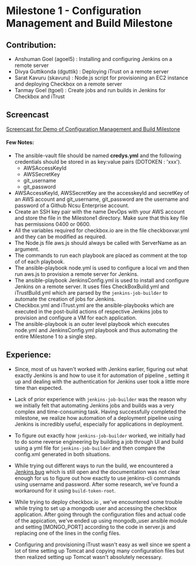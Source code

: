 # Milestone 1 - Configuration Management and Build Milestone

## Contribution:

- Anshuman Goel (agoel5) : Installing and configuring Jenkins on a remote server
- Divya Guttikonda (dguttik) : Deploying iTrust on a remote server
- Sarat Kavuru (skavuru) : Node.js script for provisioning an EC2 instance and deploying Checkbox on a remote server
- Tanmay Goel (tgoel) : Create jobs and run builds in Jenkins for Checkbox and iTrust

## Screencast
[Screencast for Demo of  Configuration Management and Build Milestone](https://youtu.be/ZiYr0PUvH7c)

#### Few Notes:

- The ansible-vault file should be named __credys.yml__ and the following credentials should be stored in as key:value pairs (DOTOKEN : 'xxx').
  - AWSAccessKeyId
  - AWSSecretKey
  - git_username
  - git_password
 - AWSAccessKeyId, AWSSecretKey are the accesskeyId and secretKey of an AWS account and git_username, git_password  are the username and password of a Github Ncsu Enterprise account.
- Create an SSH key pair with the name DevOps with your AWS account and store the file in the Milestone1 directory. Make sure that this key file has permissions 0400 or 0600.
- All the variables required for checkbox.io are in the file checkboxvar.yml and they can be modified as required.
- The Node.js file aws.js should always be called with ServerName as an argument.
- The commands to run each playbook are placed as comment at the top of of each playbook.
- The ansible-playbook node.yml is used to configure a local vm and then run aws.js to provision a remote server for Jenkins.
- The ansible-playbook JenkinsConfig.yml is used to install and configure Jenkins on a remote server. It uses files CheckBoxBuild.yml and iTrustBuild.yml which are parsed by the ```jenkins-job-builder``` to automate the creation of jobs for Jenkins.
- Checkbox.yml and iTrust.yml are the ansible-playbooks which are executed in the post-build actions of respective Jenkins jobs to provision and configure a VM for each application.
- The ansible-playbook is an outer level playbook which executes node.yml and JenkinsConfig.yml playbook and thus automating the entire Milestone 1 to a single step.

 ## Experience:

 - Since, most of us haven't worked with Jenkins earlier, 
 figuring out what exactly Jenkins is and how to use it for automation of pipeline , setting it up and dealing with the authentication for Jenkins user took a little more time than expected. 

 - Lack of prior experience with ```jenkins-job-builder``` was the reason why we initially felt that automating Jenkins jobs and builds was a very complex and time-consuming task. Having successfully completed the milestone, we realize how automation of a deployment pipeline using Jenkins is incredibly useful, especially for applications in deployment.
 
 - To figure out exactly how ```jenkins-job-builder``` worked, we initially had to do some reverse engineering by building a job through UI and build using a yml file for ```jenkins-job-builder``` and then compare the config.xml generated in both situations.

 - While trying out different ways to run the build, we encountered a [Jenkins bug](https://issues.jenkins-ci.org/browse/JENKINS-43346) which is still open and the documentation was not clear enough for us to figure out how exactly to use jenkins-cli commands using username and password. After some research, we've found a workaround for it using ```build-token-root```.
 
 - While trying to deploy checkbox.io , we've encountered some trouble while trying to set up a mongodb user and accessing the checkbox application. After going through the configuration files and actual code of the appication, we've ended up using mongodb_user ansible module and setting [MONGO_PORT] according to the code in server.js and replacing one of the lines in the config files.

 - Configuring and provisioning iTrust wasn't easy as well since we spent a lot of time setting up Tomcat and copying many configuration files but then realized setting up Tomcat wasn't absolutely necessary.

